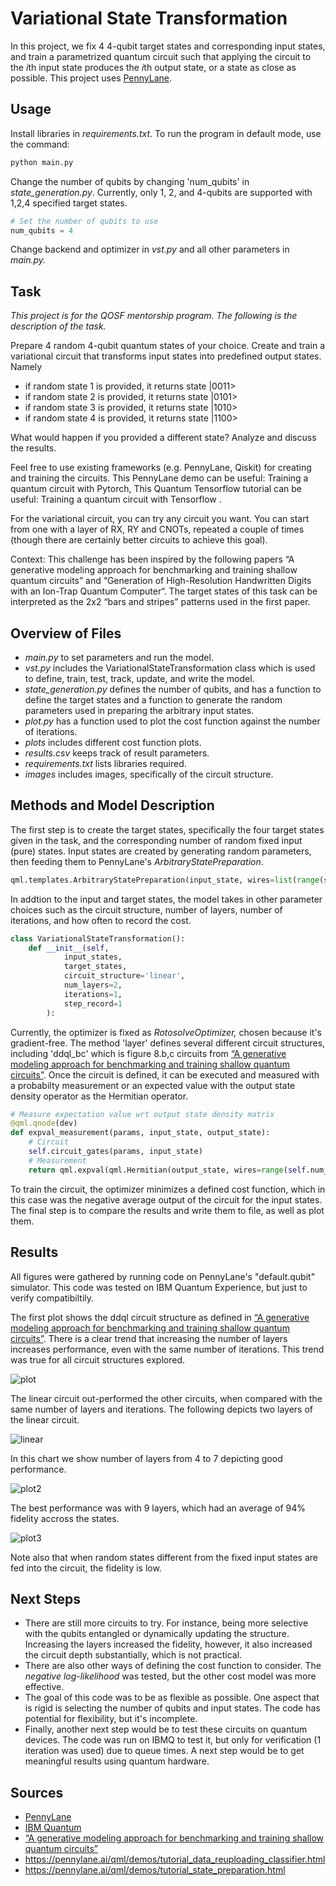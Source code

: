 # Variational State Transformation  
In this project, we fix 4 4-qubit target states and corresponding input states, and train a parametrized quantum circuit such that applying the circuit to the *i*th input state produces the *i*th output state, or a state as close as possible. This project uses [PennyLane](https://www.pennylane.ai).

## Usage
Install libraries in *requirements.txt*. To run the program in default mode, use the command:
```bash
python main.py
```
Change the number of qubits by changing 'num_qubits' in *state_generation.py*. Currently, only 1, 2, and 4-qubits are supported with 1,2,4 specified target states. 
```python
# Set the number of qubits to use
num_qubits = 4
```
Change backend and optimizer in *vst.py* and all other parameters in *main.py.* 

## Task 
*This project is for the QOSF mentorship program. The following is the description of the task.*

Prepare 4 random 4-qubit quantum states of your choice.
Create and train a variational circuit that transforms input states into predefined output states. Namely
* if random state 1 is provided, it returns state |0011>
* if random state 2 is provided, it returns state |0101>
* if random state 3 is provided, it returns state |1010>
* if random state 4 is provided, it returns state |1100>

What would happen if you provided a different state? Analyze and discuss the results.

Feel free to use existing frameworks (e.g. PennyLane, Qiskit) for creating and training the circuits.
This PennyLane demo can be useful: Training a quantum circuit with Pytorch, This Quantum Tensorflow tutorial can be useful: Training a quantum circuit with Tensorflow .

For the variational circuit, you can try any circuit you want. You can start from one with a layer of RX, RY and CNOTs, repeated a couple of times (though there are certainly better circuits to achieve this goal). 

Context:
This challenge has been inspired by the following papers “A generative modeling approach for benchmarking and training shallow quantum circuits” and “Generation of High-Resolution Handwritten Digits with an Ion-Trap Quantum Computer“. The target states of this task can be interpreted as the 2x2 “bars and stripes” patterns used in the first paper.

## Overview of Files
* *main.py* to set parameters and run the model.
* *vst.py* includes the VariationalStateTransformation class which is used to define, train, test, track, update, and write the model. 
* *state_generation.py* defines the number of qubits, and has a function to define the target states and a function to generate the random parameters used in preparing the arbitrary input states.  
* *plot.py* has a function used to plot the cost function against the number of iterations. 
* *plots* includes different cost function plots.
* *results.csv* keeps track of result parameters.   
* *requirements.txt* lists libraries required. 
* *images* includes images, specifically of the circuit structure. 

## Methods and Model Description
The first step is to create the target states, specifically the four target states given in the task, and the corresponding number of random fixed input (pure) states. Input states are created by generating random parameters, then feeding them to PennyLane's *ArbitraryStatePreparation*. 
```python
qml.templates.ArbitraryStatePreparation(input_state, wires=list(range(self.num_qubits)))
```
In addtion to the input and target states, the model takes in other parameter choices such as the circuit structure, number of layers, number of iterations, and how often to record the cost. 
```python
class VariationalStateTransformation():
    def __init__(self, 
            input_states,
            target_states,
            circuit_structure='linear', 
            num_layers=2, 
            iterations=1,
            step_record=1
        ):
```      
Currently, the optimizer is fixed as *RotosolveOptimizer,* chosen because it's gradient-free. 
The method 'layer' defines several different circuit structures, including 'ddql_bc' which is figure 8.b,c circuits from [“A generative modeling approach for benchmarking and training shallow quantum circuits”](https://www.nature.com/articles/s41534-019-0157-8). Once the circuit is defined, it can be executed and measured with a probabilty measurement or an expected value with the output state density operator as the Hermitian operator. 
```python
# Measure expectation value wrt output state density matrix 
@qml.qnode(dev)
def expval_measurement(params, input_state, output_state):
    # Circuit
    self.circuit_gates(params, input_state)
    # Measurement     
    return qml.expval(qml.Hermitian(output_state, wires=range(self.num_qubits)))
```
To train the circuit, the optimizer minimizes a defined cost function, which in this case was the negative average output of the circuit for the input states.  The final step is to compare the results and write them to file, as well as plot them. 

## Results
All figures were gathered by running code on PennyLane's "default.qubit" simulator. This code was tested on IBM Quantum Experience, but just to verify compatibiltily.  

The first plot shows the ddql circuit structure as defined in [“A generative modeling approach for benchmarking and training shallow quantum circuits”](https://www.nature.com/articles/s41534-019-0157-8). There is a clear trend that increasing the number of layers increases performance, even with the same number of iterations. This trend was true for all circuit structures explored. 


![plot](plots/ddql_bc_cost_fn_4_qubits_0.png)

The linear circuit out-performed the other circuits, when compared with the same number of layers and iterations. The following depicts two layers of the linear circuit. 

![linear](images/linear.png)

In this chart we show number of layers from 4 to 7 depicting good performance.

![plot2](plots/linear_cost_fn_4_qubits_2.png)

The best performance was with 9 layers, which had an average of 94% fidelity accross the states.

![plot3](plots/linear_cost_fn_4_qubits_3.png)

Note also that when random states different from the fixed input states are fed into the circuit, the fidelity is low. 

## Next Steps
* There are still more circuits to try. For instance, being more selective with the qubits entangled or dynamically updating the structure. Increasing the layers increased the fidelity, however, it also increased the circuit depth substantially, which is not practical. 
* There are also other ways of defining the cost function to consider. The *negative log-likelihood* was tested, but the other cost model was more effective. 
* The goal of this code was to be as flexible as possible. One aspect that is rigid is selecting the number of qubits and input states. The code has potential for flexibility, but it's incomplete.
*  Finally, another next step would be to test these circuits on  quantum devices. The code was run on IBMQ to test it, but only for verification (1 iteration was used) due to queue times. A next step would be to get meaningful results using quantum hardware. 

## Sources
* [PennyLane](https://www.pennylane.ai)
* [IBM Quantum](https://quantum-computing.ibm.com/)
* [“A generative modeling approach for benchmarking and training shallow quantum circuits”](https://www.nature.com/articles/s41534-019-0157-8)
* https://pennylane.ai/qml/demos/tutorial_data_reuploading_classifier.html
* https://pennylane.ai/qml/demos/tutorial_state_preparation.html
